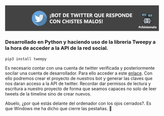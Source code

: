 ![alt tag](https://github.com/serNAVARRO7/twitterbot-chistesmalos/blob/master/header.png)

### Desarrollado en Python y haciendo uso de la libreria Tweepy a la hora de acceder a la API de la red social.

``pip3 install tweepy``

Es necesario contar con una cuenta de twitter verificada y posteriormente socilar una cuenta de desarrollador. Para ello acceder a este <a href="https://developer.twitter.com" target="_blank">enlace</a>. Con ello podremos crear el proyecto de nuestros bot y generar las claves que nos daran acceso a la API de twitter. Recordar dar permisos de lectura y escritura a nuestro proyecto de forma que seamos capaces no solo de leer tweets de la timeline sino de crear nuevos.


Abuelo, ¿por qué estás delante del ordenador con los ojos cerrados?. Es que Windows me ha dicho que cierre las pestañas. 🥁
